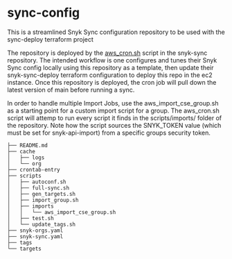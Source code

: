 # sync-config

This is a streamlined Snyk Sync configuration repository to be used with the sync-deploy terraform project

The repository is deployed by the [aws_cron.sh](https://github.com/snyk-playground/snyk-sync/blob/main/scripts/aws_cron.sh) script in the snyk-sync repository. The intended workflow is one configures and tunes their Snyk Sync config locally using this repository as a template, then update their snyk-sync-deploy terraform configuration to deploy this repo in the ec2 instance. Once this repository is deployed, the cron job will pull down the latest version of main before running a sync.

In order to handle multiple Import Jobs, use the aws_import_cse_group.sh as a starting point for a custom import script for a group. The aws_cron.sh script will attemp to run every script it finds in the scripts/imports/ folder of the repository. Note how the script sources the SNYK_TOKEN value (which must be set for snyk-api-import) from a specific groups security token.

```shell
├── README.md
├── cache
│   ├── logs
│   └── org
├── crontab-entry
├── scripts
│   ├── autoconf.sh
│   ├── full-sync.sh
│   ├── gen_targets.sh
│   ├── import_group.sh
│   ├── imports
│   │   └── aws_import_cse_group.sh
│   ├── test.sh
│   └── update_tags.sh
├── snyk-orgs.yaml
├── snyk-sync.yaml
├── tags
└── targets
```
